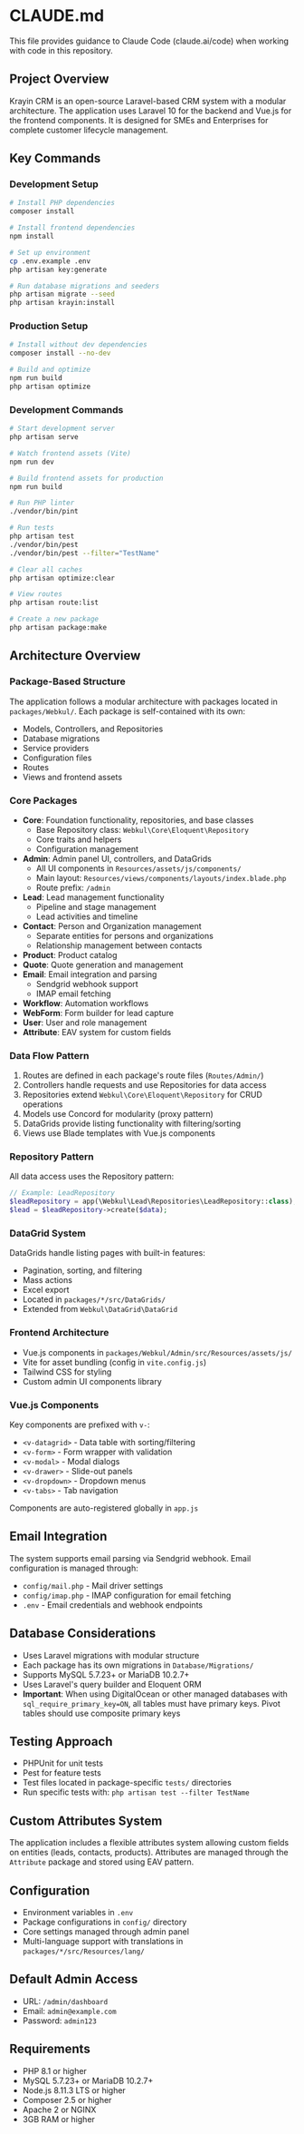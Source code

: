 # CLAUDE.md

This file provides guidance to Claude Code (claude.ai/code) when working with code in this repository.

## Project Overview

Krayin CRM is an open-source Laravel-based CRM system with a modular architecture. The application uses Laravel 10 for the backend and Vue.js for the frontend components. It is designed for SMEs and Enterprises for complete customer lifecycle management.

## Key Commands

### Development Setup
```bash
# Install PHP dependencies
composer install

# Install frontend dependencies
npm install

# Set up environment
cp .env.example .env
php artisan key:generate

# Run database migrations and seeders
php artisan migrate --seed
php artisan krayin:install
```

### Production Setup
```bash
# Install without dev dependencies
composer install --no-dev

# Build and optimize
npm run build
php artisan optimize
```

### Development Commands
```bash
# Start development server
php artisan serve

# Watch frontend assets (Vite)
npm run dev

# Build frontend assets for production
npm run build

# Run PHP linter
./vendor/bin/pint

# Run tests
php artisan test
./vendor/bin/pest
./vendor/bin/pest --filter="TestName"

# Clear all caches
php artisan optimize:clear

# View routes
php artisan route:list

# Create a new package
php artisan package:make
```

## Architecture Overview

### Package-Based Structure
The application follows a modular architecture with packages located in `packages/Webkul/`. Each package is self-contained with its own:
- Models, Controllers, and Repositories
- Database migrations
- Service providers
- Configuration files
- Routes
- Views and frontend assets

### Core Packages
- **Core**: Foundation functionality, repositories, and base classes
  - Base Repository class: `Webkul\Core\Eloquent\Repository`
  - Core traits and helpers
  - Configuration management
- **Admin**: Admin panel UI, controllers, and DataGrids
  - All UI components in `Resources/assets/js/components/`
  - Main layout: `Resources/views/components/layouts/index.blade.php`
  - Route prefix: `/admin`
- **Lead**: Lead management functionality
  - Pipeline and stage management
  - Lead activities and timeline
- **Contact**: Person and Organization management
  - Separate entities for persons and organizations
  - Relationship management between contacts
- **Product**: Product catalog
- **Quote**: Quote generation and management
- **Email**: Email integration and parsing
  - Sendgrid webhook support
  - IMAP email fetching
- **Workflow**: Automation workflows
- **WebForm**: Form builder for lead capture
- **User**: User and role management
- **Attribute**: EAV system for custom fields

### Data Flow Pattern
1. Routes are defined in each package's route files (`Routes/Admin/`)
2. Controllers handle requests and use Repositories for data access
3. Repositories extend `Webkul\Core\Eloquent\Repository` for CRUD operations
4. Models use Concord for modularity (proxy pattern)
5. DataGrids provide listing functionality with filtering/sorting
6. Views use Blade templates with Vue.js components

### Repository Pattern
All data access uses the Repository pattern:
```php
// Example: LeadRepository
$leadRepository = app(\Webkul\Lead\Repositories\LeadRepository::class);
$lead = $leadRepository->create($data);
```

### DataGrid System
DataGrids handle listing pages with built-in features:
- Pagination, sorting, and filtering
- Mass actions
- Excel export
- Located in `packages/*/src/DataGrids/`
- Extended from `Webkul\DataGrid\DataGrid`

### Frontend Architecture
- Vue.js components in `packages/Webkul/Admin/src/Resources/assets/js/`
- Vite for asset bundling (config in `vite.config.js`)
- Tailwind CSS for styling
- Custom admin UI components library

### Vue.js Components
Key components are prefixed with `v-`:
- `<v-datagrid>` - Data table with sorting/filtering
- `<v-form>` - Form wrapper with validation
- `<v-modal>` - Modal dialogs
- `<v-drawer>` - Slide-out panels
- `<v-dropdown>` - Dropdown menus
- `<v-tabs>` - Tab navigation

Components are auto-registered globally in `app.js`

## Email Integration
The system supports email parsing via Sendgrid webhook. Email configuration is managed through:
- `config/mail.php` - Mail driver settings
- `config/imap.php` - IMAP configuration for email fetching
- `.env` - Email credentials and webhook endpoints

## Database Considerations
- Uses Laravel migrations with modular structure
- Each package has its own migrations in `Database/Migrations/`
- Supports MySQL 5.7.23+ or MariaDB 10.2.7+
- Uses Laravel's query builder and Eloquent ORM
- **Important**: When using DigitalOcean or other managed databases with `sql_require_primary_key=ON`, all tables must have primary keys. Pivot tables should use composite primary keys

## Testing Approach
- PHPUnit for unit tests
- Pest for feature tests
- Test files located in package-specific `tests/` directories
- Run specific tests with: `php artisan test --filter TestName`

## Custom Attributes System
The application includes a flexible attributes system allowing custom fields on entities (leads, contacts, products). Attributes are managed through the `Attribute` package and stored using EAV pattern.

## Configuration
- Environment variables in `.env`
- Package configurations in `config/` directory
- Core settings managed through admin panel
- Multi-language support with translations in `packages/*/src/Resources/lang/`

## Default Admin Access
- URL: `/admin/dashboard`
- Email: `admin@example.com`
- Password: `admin123`

## Requirements
- PHP 8.1 or higher
- MySQL 5.7.23+ or MariaDB 10.2.7+
- Node.js 8.11.3 LTS or higher
- Composer 2.5 or higher
- Apache 2 or NGINX
- 3GB RAM or higher